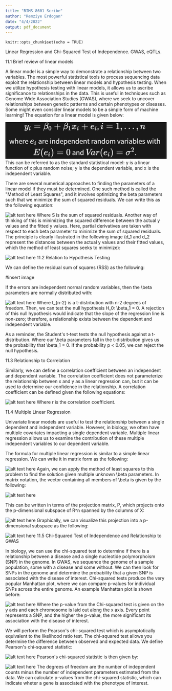 ```yaml
---
title: "BIMS 8601 Scribe"
author: "Remziye Erdogan"
date: "4/4/2022"
output: pdf_document
---
```


```{r setup, include=FALSE}
knitr::opts_chunk$set(echo = TRUE)
```

Linear Regression and Chi-Squared Test of Independence.
GWAS, eQTLs.

11.1 Brief review of linear models

A linear model is a simple way to demonstrate a relationship between two variables. The most powerful statistical tools to process sequencing data exploit the relationship between linear models and hypothesis testing. When we utilize hypothesis testing with linear models, it allows us to ascribe significance to relationships in the data. This is useful in techniques such as Genome Wide Association Studies (GWAS), where we seek to uncover relationships between genetic patterns and certain phenotypes or diseases. Some might even consider linear models to be a simple form of machine learning! The equation for a linear model is given below:

![alt text here](figs/reg_eq.png)
This can be referred to as the standard statistical model:  y is a linear function of x plus random noise; y is the dependent variable, and x is the independent variable.

There are several numerical approaches to finding the parameters of a linear model if they must be determined. One such method is called the "Method of Least Squares", and it involves optimizing the beta parameters such that we minimize the sum of squared residuals. We can write this as the following equation:

![alt text here](scribe/least_sq.png)
Where S is the sum of squared residuals. Another way of thinking of this is minimizing the squared difference between the actual y values and the fitted y values. Here, partial derivatives are taken with respect to each beta parameter to minimize the sum of squared residuals. The principle is clearly illustrated in the following image (d_1 and d_2 represent the distances between the actual y values and their fitted values, which the method of least squares seeks to minimize):

![alt text here](scribe/least_sq_graph.png)
11.2 Relation to Hypothesis Testing

We can define the residual sum of squares (RSS) as the following:

#insert image

If the errors are independent normal random variables, then the \beta parameters are normally distributed with:

![alt text here](scribe/t_dist.png)
Where t_{n-2} is a t-distribution with n-2 degrees of freedom. Then, we can test the null hypothesis H_0:  \beta_1 = 0. A rejection of this null hypothesis would indicate that the slope of the regression line is non-zero; therefore, a relationship exists between the dependent and independent variable. 

As a reminder, the Student's t-test tests the null hypothesis against a t-distribution. Where our \beta parameters fall in the t-distribution gives us the probability that \beta_1 = 0. If the probability p < 0.05, we can reject the null hypothesis.

11.3 Relationship to Correlation

Similarly, we can define a correlation coefficient between an independent and dependent variable. The correlation coefficient does not parameterize the relationship between x and y as a linear regression can, but it can be used to determine our confidence in the relationship. A correlation coefficient can be defined given the following equations:

![alt text here](scribe/corr.png)
Where r is the correlation coefficient.

11.4 Multiple Linear Regression

Univariate linear models are useful to test the relationship between a single dependent and independent variable. However, in biology, we often have multiple covariates impacting a single dependent variable. Multiple linear regression allows us to examine the contribution of these multiple independent variables to our dependent variable. 

The formula for multiple linear regression is similar to a simple linear regression. We can write it in matrix form as the following:

![alt text here](scribe/MLR.png)
Again, we can apply the method of least squares to this problem to find the solution given multiple unknown \beta parameters. In matrix notation, the vector containing all members of \beta is given by the following:

![alt text here](scribe/MLR_beta.png)

This can be written in terms of the projection matrix, P, which projects onto the p-dimensional subspace of R^n spanned by the columns of X:

![alt text here](scribe/projection.png)
Graphically, we can visualize this projection into a p-dimensional subspace as the following:

![alt text here](scribe/subspace.png)
11.5 Chi-Squared Test of Independence and Relationship to GWAS

In biology, we can use the chi-squared test to determine if there is a relationship between a disease and a single nucleotide polymorphoism (SNP) in the genome. In GWAS, we sequence the genome of a sample population, some with a disease and some without. We can then look for SNPs in the genome and determine the probability that a given SNP is associated with the disease of interest. Chi-squared tests produce the very popular Manhattan plot, where we can compare p-values for individual SNPs across the entire genome. An example Manhattan plot is shown before:

![alt text here](scribe/manhattan.jpg)
Where the p-value from the Chi-squared test is given on the y axis and each chromosome is laid out along the x axis. Every point represents a SNP, and the higher the p-value, the more significant its association with the disease of interest.


We will perform the Pearson's chi-squared test which is asymptotically equivalent to the likelihood ratio test. The chi-squared test allows you determine the difference between observed and expected data. We define Pearson's chi-squared statistic:

![alt text here](scribe/chi-squared.png)
Pearson's chi-squared statistic is then given by:


![alt text here](scribe/chi-squared2.png)
The degrees of freedom are the number of independent counts minus the number of independent parameters estimated from the data. We can calculate p-values from the chi-squared statistic, which can indicate wheter a gene is associated with the phenotype of interest.


